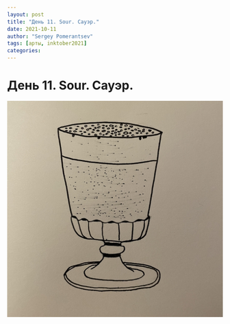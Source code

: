 ```yaml
---
layout: post
title: "День 11. Sour. Сауэр."
date: 2021-10-11
author: "Sergey Pomerantsev"
tags: [арты, inktober2021]
categories:
---
```


# День 11. Sour. Сауэр.

![](/assets/images/_inktober21-11.jpg)

